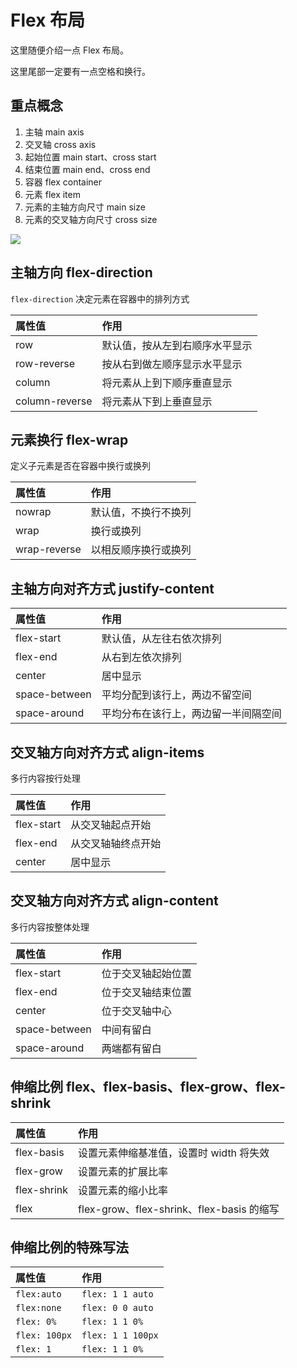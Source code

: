 # Flex 布局

这里随便介绍一点 Flex 布局。  

这里尾部一定要有一点空格和换行。

## 重点概念

1. 主轴 main axis
2. 交叉轴 cross axis
3. 起始位置 main start、cross start
4. 结束位置 main end、cross end
5. 容器 flex container
6. 元素 flex item 
7. 元素的主轴方向尺寸 main size
8. 元素的交叉轴方向尺寸 cross size

![](/assets/img/flex1.png)


## 主轴方向 flex-direction

`flex-direction` 决定元素在容器中的排列方式

属性值 | 作用
:---|:---
row | 默认值，按从左到右顺序水平显示
row-reverse | 按从右到做左顺序显示水平显示
column | 将元素从上到下顺序垂直显示
column-reverse | 将元素从下到上垂直显示

## 元素换行 flex-wrap

定义子元素是否在容器中换行或换列

属性值 | 作用
:---|:---
nowrap | 默认值，不换行不换列
wrap | 换行或换列
wrap-reverse | 以相反顺序换行或换列


## 主轴方向对齐方式 justify-content

属性值 | 作用
:---|:---
flex-start | 默认值，从左往右依次排列
flex-end | 从右到左依次排列
center | 居中显示
space-between | 平均分配到该行上，两边不留空间
space-around | 平均分布在该行上，两边留一半间隔空间

## 交叉轴方向对齐方式 align-items

多行内容按行处理

属性值 | 作用
:---|:---
flex-start | 从交叉轴起点开始
flex-end | 从交叉轴轴终点开始
center | 居中显示

## 交叉轴方向对齐方式 align-content
多行内容按整体处理

属性值 | 作用
:---|:---
flex-start | 位于交叉轴起始位置
flex-end | 位于交叉轴结束位置
center | 位于交叉轴中心
space-between | 中间有留白
space-around | 两端都有留白

## 伸缩比例 flex、flex-basis、flex-grow、flex-shrink

属性值 | 作用
:---|:---
flex-basis | 设置元素伸缩基准值，设置时 width 将失效
flex-grow | 设置元素的扩展比率
flex-shrink | 设置元素的缩小比率
flex | flex-grow、flex-shrink、flex-basis 的缩写

## 伸缩比例的特殊写法

属性值 | 作用
:---|:---
`flex:auto` | `flex: 1 1 auto`
`flex:none` | `flex: 0 0 auto`
`flex: 0%` | `flex: 1 1 0%`
`flex: 100px` | `flex: 1 1 100px`
`flex: 1` | `flex: 1 1 0%`








